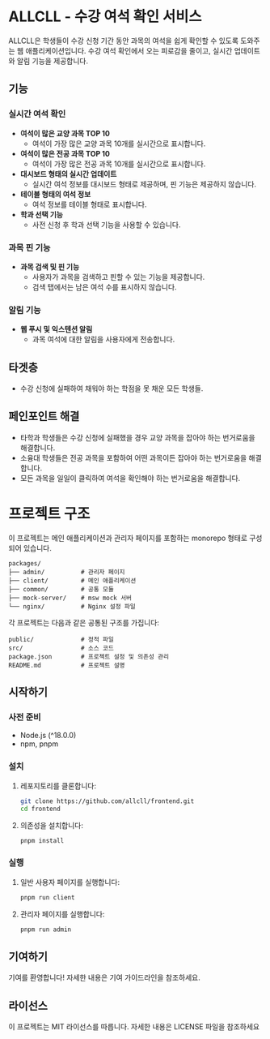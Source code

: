 # ALLCLL - 수강 여석 확인 서비스

ALLCLL은 학생들이 수강 신청 기간 동안 과목의 여석을 쉽게 확인할 수 있도록 도와주는 웹 애플리케이션입니다. 수강 여석 확인에서 오는 피로감을 줄이고, 실시간 업데이트와 알림 기능을 제공합니다.

## 기능

### 실시간 여석 확인

- **여석이 많은 교양 과목 TOP 10**
  - 여석이 가장 많은 교양 과목 10개를 실시간으로 표시합니다.
- **여석이 많은 전공 과목 TOP 10**
  - 여석이 가장 많은 전공 과목 10개를 실시간으로 표시합니다.
- **대시보드 형태의 실시간 업데이트**
  - 실시간 여석 정보를 대시보드 형태로 제공하며, 핀 기능은 제공하지 않습니다.
- **테이블 형태의 여석 정보**
  - 여석 정보를 테이블 형태로 표시합니다.
- **학과 선택 기능**
  - 사전 신청 후 학과 선택 기능을 사용할 수 있습니다.

### 과목 핀 기능

- **과목 검색 및 핀 기능**
  - 사용자가 과목을 검색하고 핀할 수 있는 기능을 제공합니다.
  - 검색 탭에서는 남은 여석 수를 표시하지 않습니다.

### 알림 기능

- **웹 푸시 및 익스텐션 알림**
  - 과목 여석에 대한 알림을 사용자에게 전송합니다.

## 타겟층

- 수강 신청에 실패하여 채워야 하는 학점을 못 채운 모든 학생들.

## 페인포인트 해결

- 타학과 학생들은 수강 신청에 실패했을 경우 교양 과목을 잡아야 하는 번거로움을 해결합니다.
- 소융대 학생들은 전공 과목을 포함하여 어떤 과목이든 잡아야 하는 번거로움을 해결합니다.
- 모든 과목을 일일이 클릭하여 여석을 확인해야 하는 번거로움을 해결합니다.

# 프로젝트 구조

이 프로젝트는 메인 애플리케이션과 관리자 페이지를 포함하는 monorepo 형태로 구성되어 있습니다.

```plaintext
packages/
├── admin/          # 관리자 페이지
├── client/         # 메인 애플리케이션
├── common/         # 공통 모듈
├── mock-server/    # msw mock 서버
└── nginx/          # Nginx 설정 파일
```

각 프로젝트는 다음과 같은 공통된 구조를 가집니다:

```plaintext
public/             # 정적 파일
src/                # 소스 코드
package.json        # 프로젝트 설정 및 의존성 관리
README.md           # 프로젝트 설명
```

## 시작하기

### 사전 준비

- Node.js (^18.0.0)
- npm, pnpm

### 설치

1. 레포지토리를 클론합니다:
   ```sh
   git clone https://github.com/allcll/frontend.git
   cd frontend
   ```
2. 의존성을 설치합니다:
   ```sh
   pnpm install
   ```

### 실행

1. 일반 사용자 페이지를 실행합니다:
   ```sh
   pnpm run client
   ```
2. 관리자 페이지를 실행합니다:
   ```sh
   pnpm run admin
   ```

## 기여하기

기여를 환영합니다! 자세한 내용은 기여 가이드라인을 참조하세요.

## 라이선스

이 프로젝트는 MIT 라이선스를 따릅니다. 자세한 내용은 LICENSE 파일을 참조하세요
